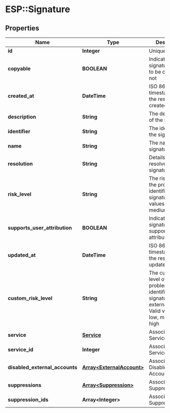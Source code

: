 # ESP::Signature

## Properties
Name | Type | Description | Notes
------------ | ------------- | ------------- | -------------
**id** | **Integer** | Unique ID | [optional] 
**copyable** | **BOOLEAN** | Indicates if this signature is able to be copied or not | [optional] 
**created_at** | **DateTime** | ISO 8601 timestamp when the resource was created | [optional] 
**description** | **String** | The description of the signature | [optional] 
**identifier** | **String** | The identifier of the signature | [optional] 
**name** | **String** | The name of the signature | [optional] 
**resolution** | **String** | Details for how to resolve this signature | [optional] 
**risk_level** | **String** | The risk-level of the problem identified by the signature. Valid values are low, medium, high | [optional] 
**supports_user_attribution** | **BOOLEAN** | Indicates if this signature supports user attribution or not | [optional] 
**updated_at** | **DateTime** | ISO 8601 timestamp when the resource was updated | [optional] 
**custom_risk_level** | **String** | The custom risk-level of the problem identified by the signature for this external_account. Valid values are low, medium, high | [optional] 
**service** | [**Service**](Service.md) | Associated Service | [optional] 
**service_id** | **Integer** | Associated Service ID | [optional] 
**disabled_external_accounts** | [**Array&lt;ExternalAccount&gt;**](ExternalAccount.md) | Associated Disabled External Accounts | [optional] 
**suppressions** | [**Array&lt;Suppression&gt;**](Suppression.md) | Associated Suppressions | [optional] 
**suppression_ids** | **Array&lt;Integer&gt;** | Associated Suppressions IDs | [optional] 


